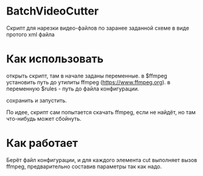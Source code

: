 BatchVideoCutter
================

Скрипт для нарезки видео-файлов по заранее заданной схеме в виде протого xml файла

Как использовать
================

открыть скрипт, там в начале заданы переменные.
в $ffmpeg  установить путь до утилиты ffmpeg (https://www.ffmpeg.org).
в переменную $rules - путь до файла конфигурации.

сохранить и запустить.

По идее, скрипт сам попытается скачать ffmpeg, если не найдёт, но там что-нибудь может сбойнуть.

Как работает
================

Берёт файл конфигурации, и для каждого элемента cut выполняет вызов ffmpeg, предварительно составив параметры так как надо. 